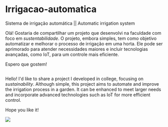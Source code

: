 ﻿# Irrigacao-automatica

Sistema de irrigação automática || Automatic irrigation system

Olá! Gostaria de compartilhar um projeto que desenvolvi na faculdade com foco em *sustentabilidade*.
O projeto, embora simples, tem como objetivo automatizar e melhorar o processo de irrigação em uma horta.
Ele pode ser aprimorado para atender necessidades maiores e incluir tecnologias avançadas, como IoT, para um controle mais eficiente.

Espero que gostem!

##

Hello! I'd like to share a project I developed in college, focusing on *sustainability*.
Although simple, this project aims to automate and improve the irrigation process in a garden.
It can be enhanced to meet larger needs and incorporate advanced technologies such as IoT for more efficient control.

Hope you like it!

<div>
  <a href="https://www.tinkercad.com/things/jcCgFXCfJUw-mark-01-github/editel?returnTo=https%3A%2F%2Fwww.tinkercad.com%2Fdashboard%2Fdesigns%2Fcircuits%3Fpage%3D1" target="_blank"><img src="https://github.com/user-attachments/assets/492f3a78-a486-468e-860b-0a239461c7c8/" target="_blank"></a>
</div>
